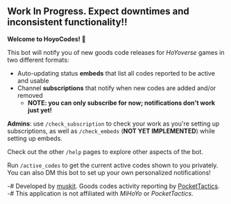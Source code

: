 ## Work In Progress. Expect downtimes and inconsistent functionality!!

**Welcome to HoyoCodes! 🤖**

This bot will notify you of new goods code releases for *HoYoverse* games in two different formats:
- Auto-updating status **embeds** that list all codes reported to be active and usable
- Channel **subscriptions** that notify when new codes are added and/or removed 
  - **NOTE: you can only subscribe for now; notifications don't work just yet!**

**Admins**: use `/check_subscription` to check your work as you're setting up subscriptions, as well as `/check_embeds` (**NOT YET IMPLEMENTED**) while setting up embeds. 

Check out the other `/help` pages to explore other aspects of the bot.

Run `/active_codes` to get the current active codes shown to you privately. You can also DM this bot to set up your own personalized notifications!

-# Developed by [muskit](https://muskit.net). Goods codes activity reporting by [PocketTactics](<https://www.pockettactics.com>).  
-# This application is not affiliated with *MiHoYo* or *PocketTactics*.